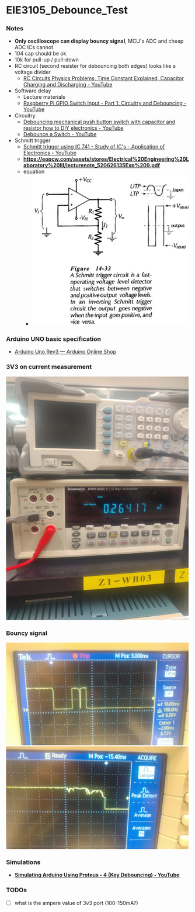 EIE3105_Debounce_Test
=====================
### Notes
- **Only oscilloscope can display bouncy signal**, MCU's ADC and cheap ADC ICs cannot
- 104 cap should be ok
- 10k for pull-up / pull-down
- RC circuit (second resister for debouncing both edges) looks like a voltage divider
  - [RC Circuits Physics Problems, Time Constant Explained, Capacitor Charging and Discharging - YouTube](https://www.youtube.com/watch?v=PLQrPqYlPmI) 
- Software delay
  - Lecture materials
  - [Raspberry Pi GPIO Switch Input - Part 1: Circuitry and Debouncing - YouTube](https://www.youtube.com/watch?v=tI6B6BRKU5k)
- Circuitry
  - [Debouncing mechanical push button switch with capacitor and resistor how to DIY electronics - YouTube](https://www.youtube.com/watch?v=JYXL_PPJghM)
  - [Debounce a Switch - YouTube](https://www.youtube.com/watch?v=e1-kc04jSE4)
- Schmitt trigger
  - [Schmitt trigger using IC 741 - Study of IC's - Application of Electronics - YouTube](https://www.youtube.com/watch?v=gFp9vttbFLQ)
  - **https://eopcw.com/assets/stores/Electrical%20Engineering%20Laboratory%20III/lecturenote_520626135Exp%209.pdf**
  - equation
    - <img src="b46853f9-5c62-4371-baa0-65f7d78935a5.jpg" alt="image" width="500" height="auto">

### Arduino UNO basic specification
- [Arduino Uno Rev3 — Arduino Online Shop](https://store-usa.arduino.cc/products/arduino-uno-rev3#product-tech)

### 3V3 on current measurement
<img src="320cb9e8-10ae-4a8f-99ac-6dd2867a08b0.jpg" alt="image" width="500" height="auto">

### Bouncy signal
<img src="2c07a75e-213e-452e-8a4e-b7307a6b5d41.jpg" alt="image" width="500" height="auto">
<img src="96f9e676-328e-430a-b68e-e6e081534d8d.jpg" alt="image" width="500" height="auto">

### Simulations
- [**Simulating Arduino Using Proteus - 4 (Key Debouncing) - YouTube**](https://www.youtube.com/watch?v=8gVQI21X6Ns)

### TODOs
- [ ] what is the ampere value of 3v3 port (100-150mA?)

